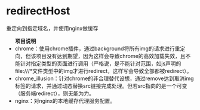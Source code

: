 redirectHost
============

重定向到指定域名，并使用nginx做缓存

<ul><b>项目说明</b>
	<li>chrome：使用chrome插件，通过background将所有img的请求进行重定向，但该项目没有达到期望，因为这样会导致chrome的高效加载失效，且不能针对指定类型的页面进行调用（严格说，是不能针对范围，如js声明的file:///*文件类型中的img才进行redirect，这样写会导致全部都被redirect）。</li>
	<li>chrome_illusion：针对chrome的非合理替代设想，通过remove达到取消img标签的请求，并通过动态替换src链接完成处理。但若src指向的是一个可变（服务端redirect），则无能为力。</li>
	<li>nginx：对nginx的本地缓存代理服务配置。</li>
</ul>